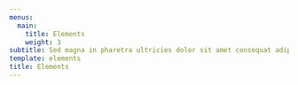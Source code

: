 ```yaml
---
menus:
  main:
    title: Elements
    weight: 3
subtitle: Sed magna in pharetra ultricies dolor sit amet consequat adipiscing lorem.
template: elements
title: Elements
---
```

